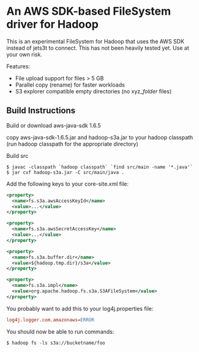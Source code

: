 An AWS SDK-based FileSystem driver for Hadoop
==============================================

This is an experimental FileSystem for Hadoop that uses the AWS SDK 
instead of jets3t to connect. This has not been heavily tested yet. Use 
at your own risk.

Features:

- File upload support for files > 5 GB
- Parallel copy (rename) for faster workloads
- S3 explorer compatible empty directories (no xyz_$folder$ files)


Build Instructions
------------------

Build or download aws-java-sdk 1.6.5

copy aws-java-sdk-1.6.5.jar and hadoop-s3a.jar to your hadoop classpath 
(run hadoop classpath for the appropriate directory)

Build src

```shell
$ javac -classpath `hadoop classpath` `find src/main -name '*.java'`
$ jar cvf hadoop-s3a.jar -C src/main/java .
```

Add the following keys to your core-site.xml file:

```xml
<property>
  <name>fs.s3a.awsAccessKeyId</name>
  <value>...</value>
</property>

<property>
  <name>fs.s3a.awsSecretAccessKey</name>
  <value>...</value>
</property>

<property>
  <name>fs.s3a.buffer.dir</name>
  <value>${hadoop.tmp.dir}/s3a</value>
</property>

<property>
  <name>fs.s3a.impl</name>
  <value>org.apache.hadoop.fs.s3a.S3AFileSystem</value>
</property>
```

You probably want to add this to your log4j.properties file:

```ini
log4j.logger.com.amazonaws=ERROR
```
You should now be able to run commands:

```shell
$ hadoop fs -ls s3a://bucketname/foo
```



